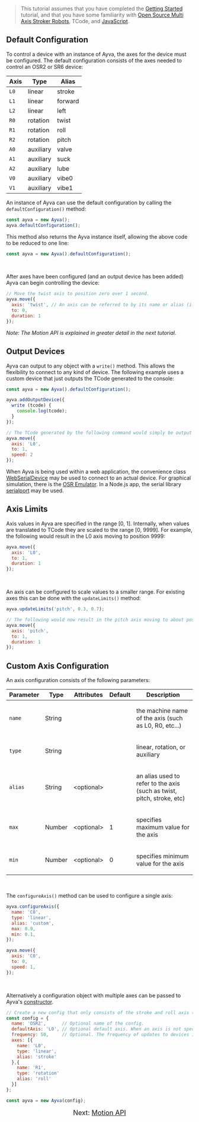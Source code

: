 > This tutorial assumes that you have completed the <a href="https://ayvajs.github.io/ayvajs/tutorial-getting-started.html" target="_blank">Getting Started</a> tutorial, and that you have some familiarity with <a href="https://www.patreon.com/tempestvr" target="_blank">Open Source Multi Axis Stroker Robots</a>, TCode, and <a href="https://developer.mozilla.org/en-US/docs/Web/JavaScript" target="_blank">JavaScript</a>.

## Default Configuration
To control a device with an instance of Ayva, the axes for the device must be configured. The default configuration consists of the axes needed to control an OSR2 or SR6 device: 

<div class="table-container" style="max-width: 50%">
  <table>
    <thead>
      <tr>
        <th style="font-weight: bold">Axis</th>
        <th style="font-weight: bold">Type</th>
        <th style="font-weight: bold">Alias</th>
      </tr>
    </thead>
    <tbody>
      <tr class="deep-level-0">
        <td class="name"><code>L0</code></td>
        <td class="default">linear</td>
        <td class="description last">stroke</td>
      </tr>
      <tr class="deep-level-0">
        <td class="name"><code>L1</code></td>
        <td class="default">linear</td>
        <td class="description last">forward</td>
      </tr>
      <tr class="deep-level-0">
        <td class="name"><code>L2</code></td>
        <td class="default">linear</td>
        <td class="description last">left</td>
      </tr>
      <tr class="deep-level-0">
        <td class="name"><code>R0</code></td>
        <td class="default">rotation</td>
        <td class="description last">twist</td>
      </tr>
      <tr class="deep-level-0">
        <td class="name"><code>R1</code></td>
        <td class="default">rotation</td>
        <td class="description last">roll</td>
      </tr>
      <tr class="deep-level-0">
        <td class="name"><code>R2</code></td>
        <td class="default">rotation</td>
        <td class="description last">pitch</td>
      </tr>
      <tr class="deep-level-0">
        <td class="name"><code>A0</code></td>
        <td class="default">auxiliary</td>
        <td class="description last">valve</td>
      </tr>
      <tr class="deep-level-0">
        <td class="name"><code>A1</code></td>
        <td class="default">auxiliary</td>
        <td class="description last">suck</td>
      </tr>
      <tr class="deep-level-0">
        <td class="name"><code>A2</code></td>
        <td class="default">auxiliary</td>
        <td class="description last">lube</td>
      </tr>
      <tr class="deep-level-0">
        <td class="name"><code>V0</code></td>
        <td class="default">auxiliary</td>
        <td class="description last">vibe0</td>
      </tr>
      <tr class="deep-level-0">
        <td class="name"><code>V1</code></td>
        <td class="default">auxiliary</td>
        <td class="description last">vibe1</td>
      </tr>
    </tbody>
  </table>
</div>
  
An instance of Ayva can use the default configuration by calling the ```defaultConfiguration()``` method:
  
```javascript
const ayva = new Ayva();
ayva.defaultConfiguration();
```
This method also returns the Ayva instance itself, allowing the above code to be reduced to one line:
```javascript
const ayva = new Ayva().defaultConfiguration();
```
<br/>

After axes have been configured (and an output device has been added) Ayva can begin controlling the device:

```javascript
// Move the twist axis to position zero over 1 second.
ayva.move({
  axis: 'twist', // An axis can be referred to by its name or alias (i.e. 'R0' would also work here).
  to: 0,
  duration: 1
});
```

_Note: The Motion API is explained in greater detail in the next tutorial._

## Output Devices
Ayva can output to any object with a ```write()``` method. This allows the flexibility to connect to any kind of device. The following example uses a custom device that just outputs the TCode generated to the console:

```javascript
const ayva = new Ayva().defaultConfiguration();

ayva.addOutputDevice({
  write (tcode) {
    console.log(tcode);
  }
});

// The TCode generated by the following command would simply be output to the console.
ayva.move({
  axis: 'L0',
  to: 1,
  speed: 2
});
```

When Ayva is being used within a web application, the convenience class <a href="./WebSerialDevice.html" target="_blank">WebSerialDevice</a> may be used to connect to an actual device. For graphical simulation, there is the <a href="https://github.com/ayvajs/osr-emu" target="_blank">OSR Emulator</a>. In a Node.js app, the serial library <a href="https://serialport.io/" target="_blank">serialport</a> may be used.

## Axis Limits

Axis values in Ayva are specified in the range [0, 1]. Internally, when values are translated to TCode they are scaled to the range [0, 9999]. For example, the following would result in the L0 axis moving to position 9999:

```javascript
ayva.move({
  axis: 'L0',
  to: 1,
  duration: 1
});
```
<br/>  

An axis can be configured to scale values to a smaller range. For existing axes this can be done with the ```updateLimits()``` method:

```javascript
ayva.updateLimits('pitch', 0.3, 0.7);

// The following would now result in the pitch axis moving to about position 7000.
ayva.move({
  axis: 'pitch',
  to: 1,
  duration: 1
});
```
<h2 id="custom-configuration">Custom Axis Configuration</h2>

An axis configuration consists of the following parameters:

<div class="table-container">
  <table class="params table">
    <thead>
      <tr>
        <th style="font-weight: bold">Parameter</th>
        <th style="font-weight: bold">Type</th>
        <th style="font-weight: bold">Attributes</th>
        <th style="font-weight: bold">Default</th>
        <th style="font-weight: bold" class="last">Description</th>
      </tr>
    </thead>
    <tbody>
      <tr class="deep-level-0">
        <td class="name"><code>name</code></td>
        <td class="type">
          <span class="param-type">String</span>
        </td>
        <td class="attributes">
        </td>
        <td class="default">
        </td>
        <td class="description last">
          <p>the machine name of the axis (such as L0, R0, etc...)</p>
        </td>
      </tr>
      <tr class="deep-level-0">
        <td class="name"><code>type</code></td>
        <td class="type">
          <span class="param-type">String</span>
        </td>
        <td class="attributes">
        </td>
        <td class="default">
        </td>
        <td class="description last">
          <p>linear, rotation, or auxiliary</p>
        </td>
      </tr>
      <tr class="deep-level-0">
        <td class="name"><code>alias</code></td>
        <td class="type">
          <span class="param-type">String</span>
        </td>
        <td class="attributes">
          &lt;optional&gt;<br>
        </td>
        <td class="default">
        </td>
        <td class="description last">
          <p>an alias used to refer to the axis (such as twist, pitch, stroke, etc)</p>
        </td>
      </tr>
      <tr class="deep-level-0">
        <td class="name"><code>max</code></td>
        <td class="type">
          <span class="param-type">Number</span>
        </td>
        <td class="attributes">
          &lt;optional&gt;<br>
        </td>
        <td class="default">
          1
        </td>
        <td class="description last">
          <p>specifies maximum value for the axis</p>
        </td>
      </tr>
      <tr class="deep-level-0">
        <td class="name"><code>min</code></td>
        <td class="type">
          <span class="param-type">Number</span>
        </td>
        <td class="attributes">
          &lt;optional&gt;<br>
        </td>
        <td class="default">
          0
        </td>
        <td class="description last">
          <p>specifies minimum value for the axis</p>
        </td>
      </tr>
    </tbody>
  </table>
</div>
<br/>

The ```configureAxis()``` method can be used to configure a single axis:

```javascript
ayva.configureAxis({
  name: 'C0',
  type: 'linear',
  alias: 'custom',
  max: 0.9,
  min: 0.1,
});

ayva.move({ 
  axis: 'C0',
  to: 0,
  speed: 1,
});
```
<br/>

Alternatively a configuration object with multiple axes can be passed to Ayva's <a href="./Ayva.html#Ayvaconstructor" target="_blank">constructor</a>.

```javascript
// Create a new config that only consists of the stroke and roll axis (an OSR2 without any mods)
const config = {
  name: 'OSR2',      // Optional name of the config.
  defaultAxis: 'L0', // Optional default axis. When an axis is not specified in commands, this axis is used.
  frequency: 50,     // Optional. The frequency of updates to devices in Hz. The default is 50.
  axes: [{
    name: 'L0',
    type: 'linear',
    alias: 'stroke'
  },{
    name: 'R1',
    type: 'rotation'
    alias: 'roll'
  }]
};

const ayva = new Ayva(config);
```


<div style="text-align: center; font-size: 18px">Next: <a href="./tutorial-motion-api.html">Motion API</a></div>
